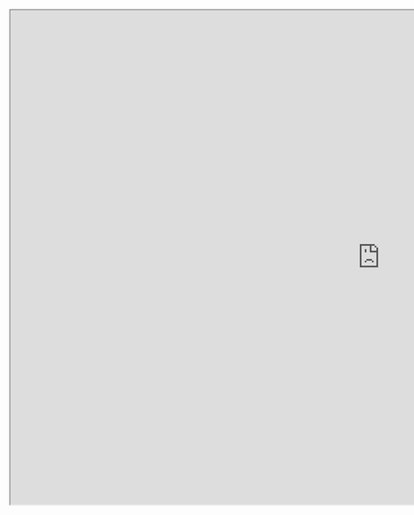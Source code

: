 <!doctype html>

<html lang="en">
<head>
  <meta charset="utf-8">
  <title>Embedded Analytics with Tableau</title>
</head>
<body>
   <iframe width="1335px" height="894px" src="https://public.tableau.com/views/CovidDashboardasof080921/Dashboard1?:language=en-GB&:display_count=n&:origin=viz_share_link">
    </iframe>
</body>
</html>
